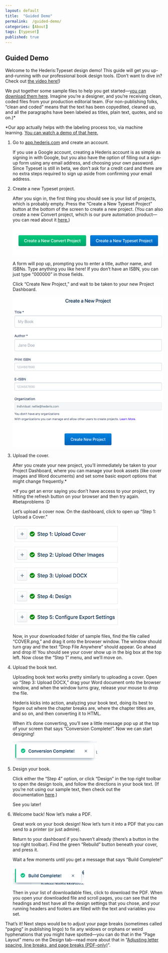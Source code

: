 ```yaml
---
layout: default
title:  "Guided Demo"
permalink:  /guided-demo/
categories: [About]
tags: [typeset]
published: true
---
```


<section data-type="chapter" class="hsecchapter" data-hederis-type="hsecchapter" id="guided-demo" data-pi-attrs="id: guided-demo; data-tags: typeset;" role="doc-chapter" data-tags="typeset" data-author-name=" " data-book-title=" " title="Guided Demo"><h1 data-hederis-type="hblkchaptitle" class="hblkchaptitle" id="phcGtXxWU">Guided Demo</h1>
    <p class="hblkp" data-hederis-type="hblkp" id="pJcVr54wZ">Welcome to the Hederis:Typeset design demo! This guide will get you up-and-running with our professional book design tools. (Don&#8217;t want to dive in? Check out&#160;<a href="https://youtu.be/KjJA1HvvEhw" target="_blank"><span class="Hyperlink">the video here!</span></a>)</p>
    <p class="hblkp" data-hederis-type="hblkp" id="pA5TZbr7J">We put together some sample files to help you get started&#8212;<a href="https://www.dropbox.com/s/0t99hotj0svng8h/hederis-demo-files.zip?dl=0" target="_blank"><span class="Hyperlink">you can download them here</span></a>. Imagine you&#8217;re a designer, and you&#8217;re receiving clean, coded files from your production editorial team. (For non-publishing folks, &#8220;clean and coded&#8221; means that the text has been copyedited, cleaned up, and all the paragraphs have been labeled as titles, plain text, quotes, and so on.)*</p>
    <p class="hblkp" data-hederis-type="hblkp" id="poZ80VH1i">*Our app actually helps with the labeling process too, via machine learning.&#160;<a href="https://www.youtube.com/embed/vyuVLK4JIkg" target="_blank"><span class="Hyperlink">You can watch a demo of that here.</span></a></p>
    <ol class="hwprnumlist" data-hederis-type="hwprnumlist" id="pzjCSKV9I"><li class="hblkoli" data-hederis-type="hblkoli" id="liVWxO3fMi"><p class="hblkoli" data-hederis-type="hblklip" id="p54nGPT0l">Go to&#160;<a href="http://app.hederis.com/" target="_blank"><span class="Hyperlink">app.hederis.com</span></a>&#160;and create an account.</p><p class="hblklicont" data-hederis-type="hblklicont" id="phXGgI7Yj">If you use a Google account, creating a Hederis account is as simple as signing in with Google, but you also have the option of filling out a sign-up form using any email address, and choosing your own password. Since Typeset is still in beta, we don&#8217;t ask for a credit card and there are no extra steps required to sign up aside from confirming your email address.</p>
    </li>
    <li class="hblkoli" data-hederis-type="hblkoli" id="liH1jwbglb"><p class="hblkoli" data-hederis-type="hblklip" id="p5gbGvFdi">Create a new Typeset project.</p><p class="hblklicont" data-hederis-type="hblklicont" id="p4mHqD9LU">After you sign in, the first thing you should see is your list of projects, which is probably empty. Press the &#8220;Create a New Typeset Project&#8221; button at the bottom of the screen to create a new project. (You can also create a new Convert project, which is our pure automation product&#8212;you can read about it&#160;<a href="https://www.hederis.com/products.html" target="_blank"><span class="Hyperlink">here.</span></a>)</p>
    <img data-hederis-type="hblkimg" class="hblkimg" id="pKHYElSIF" src="/images/createprojectbutton.png"/>
    <p class="hblklicont" data-hederis-type="hblklicont" id="pXgmvONlP">A form will pop up, prompting you to enter a title, author name, and ISBNs. Type anything you like here! If you don&#8217;t have an ISBN, you can just type &#8220;000000&#8221; in those fields.</p>
    <p class="hblklicont" data-hederis-type="hblklicont" id="pgTpzhMzw">Click &#8220;Create New Project,&#8221; and wait to be taken to your new Project Dashboard.</p>
    <img data-hederis-type="hblkimg" class="hblkimg" id="pg380lcYQ" src="/images/createnewproject.png"/>
    </li>
    <li class="hblkoli" data-hederis-type="hblkoli" id="lix9fiByPI"><p class="hblkoli" data-hederis-type="hblklip" id="phEVUqnMz">Upload the cover.</p><p class="hblklicont" data-hederis-type="hblklicont" id="pDuqeKm41">After you create your new project, you&#8217;ll immediately be taken to your Project Dashboard, where you can manage your book assets (like cover images and Word documents) and set some basic export options that might change frequently.*</p>
    <p class="hblklicont" data-hederis-type="hblklicont" id="pVoFMZC3n">*If you get an error saying you don&#8217;t have access to your project, try hitting the refresh button on your browser and then try again. #betaproblems :D</p>
    <p class="hblklicont" data-hederis-type="hblklicont" id="pUItzkvDF">Let&#8217;s upload a cover now. On the dashboard, click to open up &#8220;Step 1: Upload a Cover.&#8221;</p>
    <img data-hederis-type="hblkimg" class="hblkimg" id="pUXNUj5XL" src="/images/uploadacover.png"/>
    <p class="hblklicont" data-hederis-type="hblklicont" id="ptd19CT93">Now, in your downloaded folder of sample files, find the file called &#8220;COVER.png,&#8221; and drag it onto the browser window. The window should turn gray and the text &#8220;Drop File Anywhere&#8221; should appear. Go ahead and drop it! You should see your cover show up in the big box at the top left. Now close the &#8220;Step 1&#8221; menu, and we&#8217;ll move on.</p>
    </li>
    <li class="hblkoli" data-hederis-type="hblkoli" id="liymQmj1cY"><p class="hblkoli" data-hederis-type="hblklip" id="pD8kL5kuJ">Upload the book text.</p><p class="hblklicont" data-hederis-type="hblklicont" id="pvbnkyiC9">Uploading book text works pretty similarly to uploading a cover. Open up &#8220;Step 3: Upload DOCX,&#8221; drag your Word document onto the browser window, and when the window turns gray, release your mouse to drop the file.</p>
    <p class="hblklicont" data-hederis-type="hblklicont" id="psnusNSU6">Hederis kicks into action, analyzing your book text, doing its best to figure out where the chapter breaks are, where the chapter titles are, and so on, and then converting it to HTML.</p>
    <p class="hblklicont" data-hederis-type="hblklicont" id="p0ggUiHXT">When it&#8217;s done converting, you&#8217;ll see a little message pop up at the top of your screen that says &#8220;Conversion Complete!&#8221;. Now we can start designing!</p>
    <img data-hederis-type="hblkimg" class="hblkimg" id="p0dMxPlY7" src="/images/conversioncomplete.png"/>
    </li>
    <li class="hblkoli" data-hederis-type="hblkoli" id="liy7EOBpOC"><p class="hblkoli" data-hederis-type="hblklip" id="pU0wbih38">Design your book.</p><p class="hblklicont" data-hederis-type="hblklicont" id="pTgSmgLgf">Click either the &#8220;Step 4&#8221; option, or click &#8220;Design&#8221; in the top right toolbar to open the design tools, and follow the directions in your book text. (If you&#8217;re not using our sample text, then check out the documentation&#160;<a href="https://www.hederis.com/demo.html" target="_blank"><span class="Hyperlink">here</span></a>.)</p>
    <p class="hblklicont" data-hederis-type="hblklicont" id="plkBeXhaw">See you later!</p>
    </li>
    <li class="hblkoli" data-hederis-type="hblkoli" id="limypFu0NF"><p class="hblkoli" data-hederis-type="hblklip" id="pfgVFqIDa">Welcome back! Now let&#8217;s make a PDF.</p><p class="hblklicont" data-hederis-type="hblklicont" id="pHgs8Ox47">Great work on your book design! Now let&#8217;s turn it into a PDF that you can send to a printer (or just admire).</p>
    <p class="hblklicont" data-hederis-type="hblklicont" id="pMC4hwmwB">Return to your dashboard if you haven&#8217;t already (there&#8217;s a button in the top right toolbar). Find the green &#8220;Rebuild&#8221; button beneath your cover, and press it.</p>
    <p class="hblklicont" data-hederis-type="hblklicont" id="pqsdoG3oD">Wait a few moments until you get a message that says &#8220;Build Complete!&#8221;</p>
    <img data-hederis-type="hblkimg" class="hblkimg" id="prS5QXDPu" src="/images/buildcomplete.png"/>
    <p class="hblklicont" data-hederis-type="hblklicont" id="porPqckmL">Then in your list of downloadable files, click to download the PDF. When you open your downloaded file and scroll pages, you can see that the headings and text have all the design settings that you chose, and your running headers and footers are filled with the text and variables you set.</p>
    </li>
    </ol>
    <p class="hblkp" data-hederis-type="hblkp" id="plGCweXdR">That&#8217;s it! Next steps would be to adjust your page breaks (sometimes called &#8220;paging&#8221; in publishing lingo) to fix any widows or orphans or weird hyphenations that you might have spotted&#8212;you can do that in the &#8220;Page Layout&#8221; menu on the Design tab&#8212;read more about that in &#8220;<a href="{% post_url 2019-08-31-40-AdjustingletterspacinglinebreaksandpagebreaksPDF-only %}"><span class="Hyperlink">Adjusting letter spacing, line breaks, and page breaks (PDF-only)</span></a>&#8221;.</p>
    </section>
    